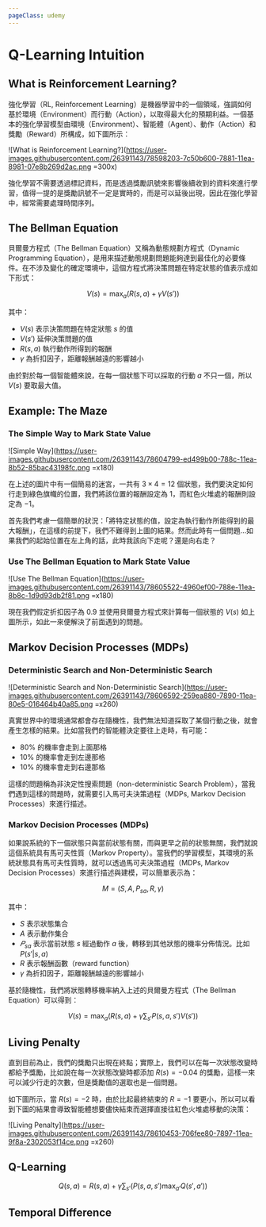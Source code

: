 ```yaml
---
pageClass: udemy
---
```



# Q-Learning Intuition

## What is Reinforcement Learning?

強化學習（RL, Reinforcement Learning）是機器學習中的一個領域，強調如何基於環境（Environment）而行動（Action），以取得最大化的預期利益。一個基本的強化學習模型由環境（Environment）、智能體（Agent）、動作（Action）和獎勵（Reward）所構成，如下圖所示：

![What is Reinforcement Learning?](https://user-images.githubusercontent.com/26391143/78598203-7c50b600-7881-11ea-8981-07e8b269d2ac.png =300x)

強化學習不需要透過標記資料，而是透過獎勵訊號來影響後續收到的資料來進行學習，值得一提的是獎勵訊號不一定是實時的，而是可以延後出現，因此在強化學習中，經常需要處理時間序列。

## The Bellman Equation

貝爾曼方程式（The Bellman Equation）又稱為動態規劃方程式（Dynamic Programming Equation），是用來描述動態規劃問題能夠達到最佳化的必要條件。在不涉及變化的確定環境中，這個方程式將決策問題在特定狀態的值表示成如下形式：

$$V(s) = \max_a{(R(s, a) + \gamma V(s'))}$$

其中：

- $V(s)$ 表示決策問題在特定狀態 $s$ 的值
- $V(s')$ 延伸決策問題的值
- $R(s, a)$ 執行動作所得到的報酬
- $\gamma$ 為折扣因子，距離報酬越遠的影響越小

由於對於每一個智能體來說，在每一個狀態下可以採取的行動 $a$ 不只一個，所以 $V(s)$ 要取最大值。

## Example: The Maze

### The Simple Way to Mark State Value

![Simple Way](https://user-images.githubusercontent.com/26391143/78604799-ed499b00-788c-11ea-8b52-85bac43198fc.png =x180)

在上述的圖片中有一個簡易的迷宮，一共有 $3 \times 4 = 12$ 個狀態，我們要決定如何行走到綠色旗幟的位置，我們將該位置的報酬設定為 $1$，而紅色火堆處的報酬則設定為 $-1$。

首先我們考慮一個簡單的狀況：「將特定狀態的值，設定為執行動作所能得到的最大報酬」，在這樣的前提下，我們不難得到上圖的結果。然而此時有一個問題…如果我們的起始位置在左上角的話，此時我該向下走呢？還是向右走？

### Use The Bellman Equation to Mark State Value

![Use The Bellman Equation](https://user-images.githubusercontent.com/26391143/78605522-4960ef00-788e-11ea-8b8c-1d9d93db2f81.png =x180)

現在我們假定折扣因子為 $0.9$ 並使用貝爾曼方程式來計算每一個狀態的 $V(s)$ 如上圖所示，如此一來便解決了前面遇到的問題。

## Markov Decision Processes (MDPs)

### Deterministic Search and Non-Deterministic Search

![Deterministic Search and Non-Deterministic Search](https://user-images.githubusercontent.com/26391143/78606592-259ea880-7890-11ea-80e5-016464b40a85.png =x260)

真實世界中的環境通常都會存在隨機性，我們無法知道採取了某個行動之後，就會產生怎樣的結果。比如當我們的智能體決定要往上走時，有可能：

- $80\%$ 的機率會走到上面那格
- $10\%$ 的機率會走到左邊那格
- $10\%$ 的機率會走到右邊那格

這樣的問題稱為非決定性搜索問題（non-deterministic Search Problem），當我們遇到這樣的問題時，就需要引入馬可夫決策過程（MDPs, Markov Decision Processes）來進行描述。

### Markov Decision Processes (MDPs)

如果說系統的下一個狀態只與當前狀態有關，而與更早之前的狀態無關，我們就說這個系統具有馬可夫性質（Markov Property）。當我們的學習模型，其環境的系統狀態具有馬可夫性質時，就可以透過馬可夫決策過程（MDPs, Markov Decision Processes）來進行描述與建模，可以簡單表示為：

$$M = (S, A, P_{sa}, R, \gamma)$$

其中：

- $S$ 表示狀態集合
- $A$ 表示動作集合
- $𝑃_{sa}$ 表示當前狀態 $s$ 經過動作 $a$ 後，轉移到其他狀態的機率分佈情況。比如 $P(s'|s, a)$
- $R$ 表示報酬函數（reward function）
- $\gamma$ 為折扣因子，距離報酬越遠的影響越小

基於隨機性，我們將狀態轉移機率納入上述的貝爾曼方程式（The Bellman Equation）可以得到：

$$V(s) = \max_a{\left(R(s, a) + \gamma \sum_{s'} P(s, a, s') V(s')\right)}$$

## Living Penalty

直到目前為止，我們的獎勵只出現在終點；實際上，我們可以在每一次狀態改變時都給予獎勵，比如說在每一次狀態改變時都添加 $R(s)=-0.04$ 的獎勵，這樣一來可以減少行走的次數，但是獎勵值的選取也是一個問題。

如下圖所示，當 $R(s)=-2$ 時，由於比起最終結束的 $R=-1$ 要更小，所以可以看到下圖的結果會導致智能體想要儘快結束而選擇直接往紅色火堆處移動的決策：

![Living Penalty](https://user-images.githubusercontent.com/26391143/78610453-706fee80-7897-11ea-9f8a-2302053f14ce.png =x260)

## Q-Learning

$$Q(s, a) = R(s, a) + \gamma \sum_{s'} \left(P(s, a, s') \max_{a'} Q(s', a') \right)$$

## Temporal Difference